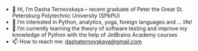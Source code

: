 - 👋 Hi, I’m Dasha Ternovskaya – recent graduate of Peter the Great St. Petersburg Polytechnic University (SPbPU)
- 👀 I’m interested in Python, analytics, yoga, foreign languages and ... life!
- 🌱 I’m currently learning the theory of software testing and improve my knowledge of Python with the help of JetBrains Academy courses
- 📫 How to reach me: dashaternovskaya@gmail.com

<!---
dashaternovskaya/dashaternovskaya is a ✨ special ✨ repository because its `README.md` (this file) appears on your GitHub profile.
You can click the Preview link to take a look at your changes.
--->
